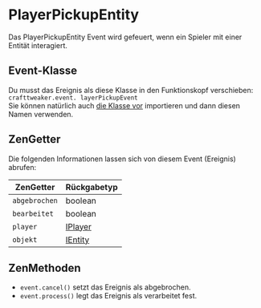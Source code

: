 # PlayerPickupEntity

Das PlayerPickupEntity Event wird gefeuert, wenn ein Spieler mit einer Entität interagiert.

## Event-Klasse

Du musst das Ereignis als diese Klasse in den Funktionskopf verschieben:  
`crafttweaker.event. layerPickupEvent`  
Sie können natürlich auch [die Klasse vor](/AdvancedFunctions/Import/) importieren und dann diesen Namen verwenden.

## ZenGetter

Die folgenden Informationen lassen sich von diesem Event (Ereignis) abrufen:

| ZenGetter     | Rückgabetyp                           |
| ------------- | ------------------------------------- |
| `abgebrochen` | boolean                               |
| `bearbeitet`  | boolean                               |
| `player`      | [IPlayer](/Vanilla/Players/IPlayer/)  |
| `objekt`      | [IEntity](/Vanilla/Entities/IEntity/) |

## ZenMethoden

- `event.cancel()` setzt das Ereignis als abgebrochen.
- `event.process()` legt das Ereignis als verarbeitet fest.